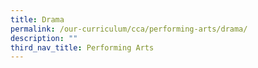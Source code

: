 ```yaml
---
title: Drama
permalink: /our-curriculum/cca/performing-arts/drama/
description: ""
third_nav_title: Performing Arts
---
```

